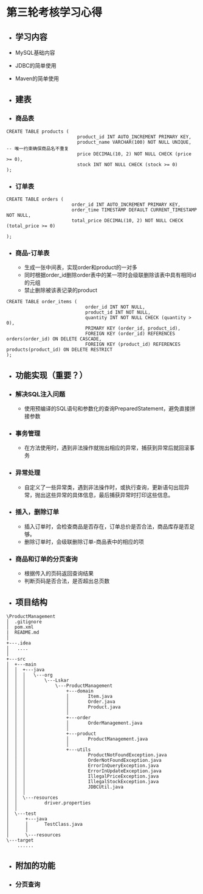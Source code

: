 # **第三轮考核学习心得**



- ## 学习内容


- MySQL基础内容

- JDBC的简单使用

- Maven的简单使用

- ## 建表



- ### 商品表

```mysql
CREATE TABLE products (
                          product_id INT AUTO_INCREMENT PRIMARY KEY,
                          product_name VARCHAR(100) NOT NULL UNIQUE,  -- 唯一约束确保商品名不重复
                          price DECIMAL(10, 2) NOT NULL CHECK (price >= 0),
                          stock INT NOT NULL CHECK (stock >= 0)
);
```

- ### 订单表

```mysql
CREATE TABLE orders (
                        order_id INT AUTO_INCREMENT PRIMARY KEY,
                        order_time TIMESTAMP DEFAULT CURRENT_TIMESTAMP NOT NULL,
                        total_price DECIMAL(10, 2) NOT NULL CHECK (total_price >= 0)

);
```

- ### 商品-订单表

  - 生成一张中间表，实现order和product的一对多
  - 同时根据order_id删除order表中的某一项时会级联删除该表中具有相同id的元组
  - 禁止删除被该表记录的product

```mysql
CREATE TABLE order_items (
                             order_id INT NOT NULL,
                             product_id INT NOT NULL,
                             quantity INT NOT NULL CHECK (quantity > 0),
                             PRIMARY KEY (order_id, product_id),
                             FOREIGN KEY (order_id) REFERENCES orders(order_id) ON DELETE CASCADE,
                             FOREIGN KEY (product_id) REFERENCES products(product_id) ON DELETE RESTRICT
);
```

- ## 功能实现（重要？）


- ### 解决SQL注入问题
  - 使用预编译的SQL语句和参数化的查询PreparedStatement，避免直接拼接参数

- ### 事务管理
  - 在方法使用时，遇到非法操作就抛出相应的异常，捕获到异常后就回滚事务

- ### 异常处理
  - 自定义了一些异常类，遇到非法操作时，或执行查询，更新语句出现异常，抛出这些异常的具体信息，最后捕获异常时打印这些信息。

- ### 插入，删除订单
  - 插入订单时，会检查商品是否存在，订单总价是否合法，商品库存是否足够。
  - 删除订单时，会级联删除订单-商品表中的相应的项

- ### 商品和订单的分页查询
  - 根据传入的页码返回查询结果
  - 判断页码是否合法，是否超出总页数

- ## 项目结构

```
\ProductManagement
│  .gitignore
│  pom.xml
|  README.md
│  
+---.idea
│   ....
│      
+---src
│  +---main
│  │  +---java
│  │  │   \---org
│  │  │       \---Lskar
│  │  │           \---ProductManagement
│  │  │               +---domain
│  │  │               │       Item.java
│  │  │               │       Order.java
│  │  │               │       Product.java
│  │  │               │      
│  │  │               +---order
│  │  │               │       OrderManagement.java
│  │  │               │      
│  │  │               +---product
│  │  │               │       ProductManagement.java
│  │  │               │      
│  │  │               +---utils
│  │  │                       ProductNotFoundException.java
│  │  │                       OrderNotFoundException.java
│  │  │                       ErrorInQueryException.java
│  │  │                       ErrorInUpdateException.java
│  │  │                       IllegalPriceException.java
│  │  │                       IllegalStockException.java
│  │  │                       JDBCUtil.java
│  │  │                      
│  │  \---resources
│  │          driver.properties
│  │          
│  \---test
│      +---java
│      │      TestClass.java
│      │      
│      \---resources
\---target
    ......
```

- ## 附加的功能


- ### 分页查询






